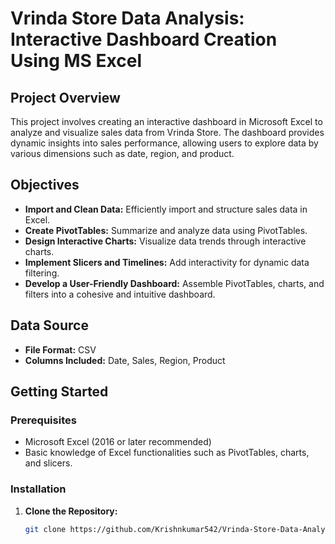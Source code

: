 # Vrinda Store Data Analysis: Interactive Dashboard Creation Using MS Excel

## Project Overview

This project involves creating an interactive dashboard in Microsoft Excel to analyze and visualize sales data from Vrinda Store. The dashboard provides dynamic insights into sales performance, allowing users to explore data by various dimensions such as date, region, and product.

## Objectives

- **Import and Clean Data:** Efficiently import and structure sales data in Excel.
- **Create PivotTables:** Summarize and analyze data using PivotTables.
- **Design Interactive Charts:** Visualize data trends through interactive charts.
- **Implement Slicers and Timelines:** Add interactivity for dynamic data filtering.
- **Develop a User-Friendly Dashboard:** Assemble PivotTables, charts, and filters into a cohesive and intuitive dashboard.

## Data Source

- **File Format:** CSV
- **Columns Included:** Date, Sales, Region, Product

## Getting Started

### Prerequisites

- Microsoft Excel (2016 or later recommended)
- Basic knowledge of Excel functionalities such as PivotTables, charts, and slicers.

### Installation

1. **Clone the Repository:**
   ```bash
   git clone https://github.com/Krishnkumar542/Vrinda-Store-Data-Analysis.git
